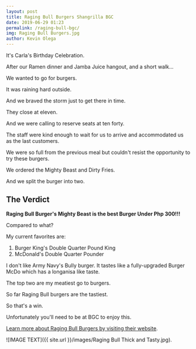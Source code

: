 ```yaml
--- 
layout: post 
title: Raging Bull Burgers Shangrilla BGC
date: 2019-06-29 01:23
permalink: /raging-bull-bgc/ 
img: Raging Bull Burgers.jpg
author: Kevin Olega 
--- 
```

It's Carla's Birthday Celebration.

After our Ramen dinner and Jamba Juice hangout, and a short walk...

We wanted to go for burgers.

It was raining hard outside.

And we braved the storm just to get there in time.

They close at eleven.

And we were calling to reserve seats at ten forty.

The staff were kind enough to wait for us to arrive and accommodated us as the last customers.

We were so full from the previous meal but couldn't resist the opportunity to try these burgers.

We ordered the Mighty Beast and Dirty Fries.

And we split the burger into two.

## The Verdict

**Raging Bull Burger's Mighty Beast is the best Burger Under Php 300!!!**

Compared to what?

My current favorites are:

1. Burger King's Double Quarter Pound King
2. McDonald's Double Quarter Pounder

I don't like Army Navy's Bully burger. It tastes like a fully-upgraded Burger McDo which has a longanisa like taste.

The top two are my meatiest go to burgers.

So far Raging Bull burgers are the tastiest.

So that's a win.

Unfortunately you'll need to be at BGC to enjoy this.

[Learn more about Raging Bull Burgers by visiting their website](https://www.ragingbullburgers-fort.com/).

![IMAGE TEXT]({{ site.url }}/images/Raging Bull Thick and Tasty.jpg).